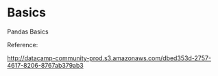 # Basics
Pandas Basics

Reference:

http://datacamp-community-prod.s3.amazonaws.com/dbed353d-2757-4617-8206-8767ab379ab3

